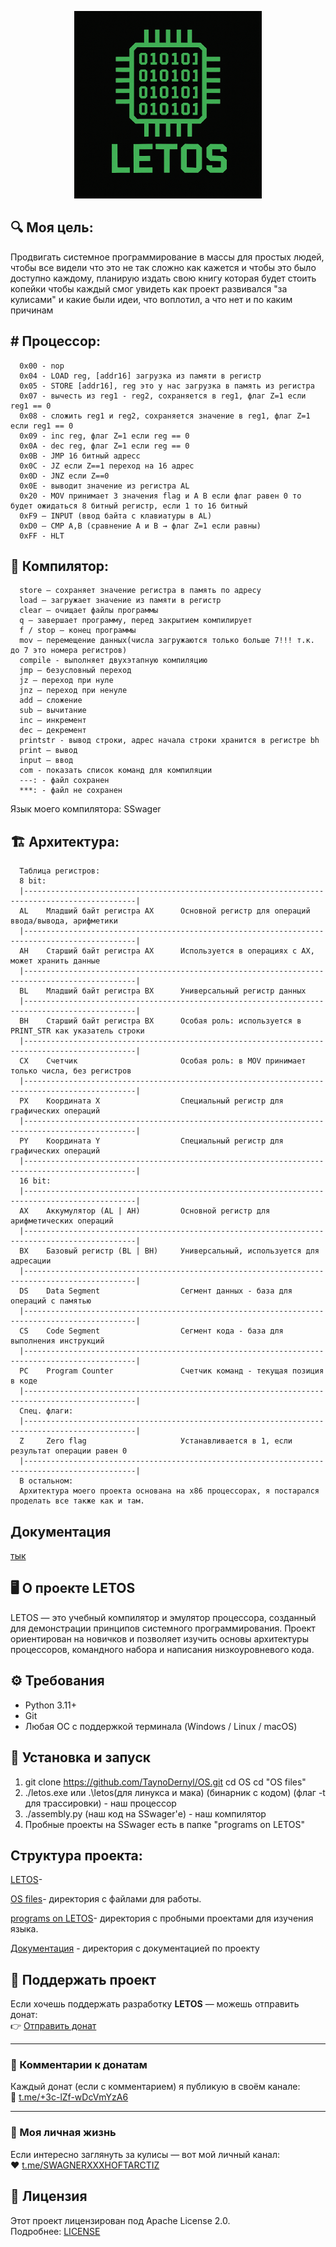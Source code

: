 
<p align="center">
  <img src="Letoslogo.png" alt="LETOS" width="300">
</p>

## 🔍 Моя цель:

Продвигать системное программирование в массы для простых людей, чтобы все видели что это не так сложно как кажется и чтобы это было доступно каждому, планирую издать свою книгу которая будет стоить копейки чтобы каждый смог увидеть как проект развивался "за кулисами" и какие были идеи, что воплотил, а что нет и по каким причинам

## # Процессор:

      0x00 - nop
      0x04 - LOAD reg, [addr16] загрузка из памяти в регистр
      0x05 - STORE [addr16], reg это у нас загрузка в память из регистра
      0х07 - вычесть из reg1 - reg2, сохраняется в reg1, флаг Z=1 если reg1 == 0
      0х08 - сложить reg1 и reg2, сохраняется значение в reg1, флаг Z=1 если reg1 == 0
      0х09 - inc reg, флаг Z=1 если reg == 0
      0x0A - dec reg, флаг Z=1 если reg == 0
      0x0B - JMP 16 битный адресс
      0х0С - JZ если Z==1 переход на 16 адрес
      0х0D - JNZ если Z==0
      0x0E - выводит значение из регистра АL
      0x20 - MOV принимает 3 значения flag и A B если флаг равен 0 то будет ожидаться 8 битный регистр, если 1 то 16 битный
      0xF9 – INPUT (ввод байта с клавиатуры в AL)
      0xD0 – CMP A,B (сравнение A и B → флаг Z=1 если равны)
      0хFF - HLT

## 📖 Компилятор:

      store — сохраняет значение регистра в память по адресу
      load — загружает значение из памяти в регистр
      clear — очищает файлы программы
      q — завершает программу, перед закрытием компилирует
      f / stop — конец программы
      mov — перемещение данных(числа загружаются только больше 7!!! т.к. до 7 это номера регистров)
      compile - выполняет двухэтапную компиляцию
      jmp — безусловный переход
      jz — переход при нуле
      jnz — переход при ненуле
      add — сложение
      sub — вычитание
      inc — инкремент
      dec — декремент
      printstr - вывод строки, адрес начала строки хранится в регистре bh
      print — вывод
      input — ввод
      com - показать список команд для компиляции
      ---: - файл сохранен
      ***: - файл не сохранен

Язык моего компилятора: SSwager

## 🏗️ Архитектура:
      Таблица регистров:
      8 bit:
      |-----------------------------------------------------------------------------------------------|
      AL    Младший байт регистра AX      Основной регистр для операций ввода/вывода, арифметики
      |-----------------------------------------------------------------------------------------------|
      AH    Старший байт регистра AX      Используется в операциях с AX, может хранить данные
      |-----------------------------------------------------------------------------------------------|
      BL    Младший байт регистра BX      Универсальный регистр данных
      |-----------------------------------------------------------------------------------------------|
      BH    Старший байт регистра BX      Особая роль: используется в PRINT_STR как указатель строки
      |-----------------------------------------------------------------------------------------------|
      CX    Счетчик                       Особая роль: в MOV принимает только числа, без регистров
      |-----------------------------------------------------------------------------------------------|
      PX    Координата X                  Специальный регистр для графических операций
      |-----------------------------------------------------------------------------------------------|
      PY    Координата Y                  Специальный регистр для графических операций
      |-----------------------------------------------------------------------------------------------|
      16 bit:
      |-----------------------------------------------------------------------------------------------|
      AX    Аккумулятор (AL | AH)         Основной регистр для арифметических операций
      |-----------------------------------------------------------------------------------------------|
      BX    Базовый регистр (BL | BH)     Универсальный, используется для адресации
      |-----------------------------------------------------------------------------------------------|
      DS    Data Segment                  Сегмент данных - база для операций с памятью
      |-----------------------------------------------------------------------------------------------|
      CS    Code Segment                  Сегмент кода - база для выполнения инструкций
      |-----------------------------------------------------------------------------------------------|
      PC    Program Counter               Счетчик команд - текущая позиция в коде
      |-----------------------------------------------------------------------------------------------|
      Спец. флаги:
      |-----------------------------------------------------------------------------------------------|
      Z     Zero flag                     Устанавливается в 1, если результат операции равен 0
      |-----------------------------------------------------------------------------------------------|
      В остальном:
      Архитектура моего проекта основана на x86 процессорах, я постарался проделать все также как и там.

## Документация

[тык](docs/cpu.md)

## 🖥️ О проекте LETOS

LETOS — это учебный компилятор и эмулятор процессора, созданный для демонстрации принципов системного программирования. 
Проект ориентирован на новичков и позволяет изучить основы архитектуры процессоров, командного набора и написания низкоуровневого кода.

## ⚙️ Требования

- Python 3.11+
- Git
- Любая ОС с поддержкой терминала (Windows / Linux / macOS)

## 🚀 Установка и запуск

1. git clone https://github.com/TaynoDernyl/OS.git
   cd OS cd "OS files"
2. ./letos.exe или .\letos(для линукса и мака) (бинарник с кодом) (флаг -t для трассировки) - наш процессор
3. ./assembly.py (наш код на SSwager'е) - наш компилятор
4. Пробные проекты на SSwager есть в папке "programs on LETOS"

## Структура проекта:
[LETOS](/)-

[OS files](/OS%20files/)- директория с файлами для работы.

[programs on LETOS](/programs%20on%20LETOS/)- директория с пробными проектами для изучения языка.

[Документация](/docs/) - директория с документацией по проекту

## 💸 Поддержать проект

Если хочешь поддержать разработку **LETOS** — можешь отправить донат:  
👉 [Отправить донат](https://t.me/send?start=IVx2Bdjsc4ma)

---

### 💬 Комментарии к донатам
Каждый донат (если с комментарием) я публикую в своём канале:  
📢 [t.me/+3c-lZf-wDcVmYzA6](https://t.me/+3c-lZf-wDcVmYzA6)

---

### 🧠 Моя личная жизнь
Если интересно заглянуть за кулисы — вот мой личный канал:  
❤️ [t.me/SWAGNERXXXHOFTARCTIZ](https://t.me/SWAGNERXXX)

## 📄 Лицензия
Этот проект лицензирован под Apache License 2.0.  
Подробнее: [LICENSE](https://www.apache.org/licenses/LICENSE-2.0.txt)
